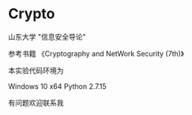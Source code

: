 # Crypto
山东大学 "信息安全导论"

参考书籍 《Cryptography and NetWork Security (7th)》

本实验代码环境为

  Windows 10 x64
  Python 2.7.15

有问题欢迎联系我
